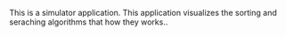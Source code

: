 This is a simulator application. This application visualizes the sorting and seraching algorithms that how they works..
